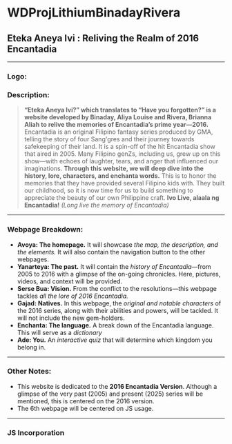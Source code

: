 # WDProjLithiumBinadayRivera
## Eteka Aneya Ivi : Reliving the Realm of 2016 Encantadia
******
### Logo:

### Description:
> **“Eteka Aneya Ivi?” which translates to “Have you forgotten?” is a website developed by Binaday, Aliya Louise and Rivera, Brianna Aliah to relive the memories of Encantadia’s prime year—2016.** Encantadia is an original Filipino fantasy series produced by GMA, telling the story of four Sang'gres and their journey towards safekeeping of their land. It is a spin-off of the hit Encantadia show that aired in 2005. Many Filipino genZs, including us, grew up on this show—with echoes of laughter, tears, and anger that influenced our imaginations. **Through this website, we will deep dive into the history, lore, characters, and enchanta words.** This is to honor the memories that they have provided several Filipino kids with. They built our childhood, so it is now time for us to build something to appreciate the beauty of our own Philippine craft. **Ivo Live, alaala ng Encantadia!** *(Long live the memory of Encantadia)*
******
### Webpage Breakdown:
* **Avoya: The homepage.** It will showcase *the map, the description, and the elements.* It will also contain the navigation button to the other webpages.
* **Yanarteya: The past.** It will contain the *history of Encantadia*—from 2005 to 2016 with a glimpse of the on-going chronicles. Here, pictures, videos, and context will be provided.
* **Serse Bua: Vision.** From the conflict to the resolutions—this webpage tackles *all the lore of 2016 Encantadia.*
* **Gajad: Natives.** In this webpage, the *original and notable characters* of the 2016 series, along with their abilities and powers, will be tackled. It will not include the new gem-holders.
* **Enchanta: The language.** A break down of the Encantadia language. This will serve as a *dictionary*
* **Ade: You.** An *interactive quiz* that will determine which kingdom you belong in.
******
### Other Notes:
- This website is dedicated to the **2016 Encantadia Version**. Although a glimpse of the very past (2005) and present (2025) series will be mentioned, this is centered on the 2016 version.
- The 6th webpage will be centered on JS usage.
******
### JS Incorporation
